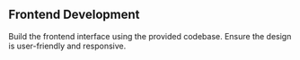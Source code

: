## Frontend Development

Build the frontend interface using the provided codebase. Ensure the design is user-friendly and responsive.
